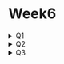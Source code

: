 # Week6
<details>
  <summary>Q1</summary>
    <div markdown="1">
      <ul>
<li>1.OX 퀴즈</li>
        <ul>
        <li>앵커와 피벗은 같은 기능을 한다. x</li>
        <li>피벗을 왼쪽 상단으로 설정하면, UI 요소는 화면의 왼쪽 상단을 기준으로 위치가 고정된다. O</li>
        <li>피벗을 UI 요소의 중심에 설정하면, 회전 시 UI 요소가 중심을 기준으로 회전한다. O</li>
        </ul>
  <li>2. 게임의 상단바와 같이 화면에 특정 영역에 꽉 차게 구성되는 UI와 화면의 특정 영역에 특정한 크기로 등장하는 UI의 앵커 구성이 어떻게 다른 지 설명해보세요.</li>
        <ul>
     <li>특정구역 꽉차게 구성하는 UI : 앵커를 좌우에 두어서 채운다. 화면이 커지거나 작아져도 해당 UI는 좌우로 찢어진 앵커에 맞춰 좌우로 길게 구성된다.</li>
     <li>특정 영역에 특정한 크기 : 특정 구역에 피벗을 위치시킨다. 예를들어 우하단에 딱 붙어있는 UI의 경우 우하단에 앵커를 두면 화면크기가 달라져도 해당 크기를 유지한다. 만약 비율을 유지시키고 싶으면 앵커를 해당하는 위치에 찢어두고 Left,Top,Right,Bottom을 각각 1로 지정하면 앵커에 맞게 커진다. 이에 맞추면 화면이 달라져도 전체 캔버스 비율에 맞춰서 크기가 고정된다.</li>
        </ul>
  <li>3. 돌아다니는 몬스터의 HP 바와 늘 고정되어있는 플레이어의 HP바는 Canvas 컴포넌트의 어떤 설정이 달라질 지 생각해보세요.</li>
        <ul>
     <li>돌아다니는 몬스터의 HP바의 경우 캠버스를 월드포지션으로 지정하여 월드 맵 자체에서 움직일 수 있게 한다. 
고정되어있는 HP바는 Screen Space로 렌더모드를 지정하여 화면상에 존재하게 한다.</li>
     <li>이때 Canvas Scaler의 ScaleMode를 ScaleWithScreenSize로 지정하여 화면 비율에 맞춰 같이 변할 수 있게 한다.
</li>
        </ul>
<li>4. 게임이 길어지니 힘이 듭니다. 게임을 일시정지하는 버튼을 만들어봅시다.</li>
        <ul>
  <li>일시정지버튼, 계속버튼, 그리고 일시정지시 화면에 불투명한 검은 판을 설치하여 화면이 정지되었음을 알려준다.</li>
  <li>Pause스크립트를 작성.</li>
          <ul>
            <li>버튼과 판넬을 키고끄면서 타임스케일 값을 조절하여 일시정지시킨다.</li>
            <li>UI매니저를 만들어 Pause를 넣고 이벤트를 만든다.</li>
            <li>플레이어의 Input을 담당하는 InputController스크립트에서 canMove, canLook 변수를 작성하고 각 이벤트에 해당하는 함수를 이벤트에 등록시킨다.</li>
          </ul>
        </ul>
        </ul>
    </div>
</details>

<details>
  <summary>Q2</summary>
  <div markdown="1">
    <ul>
      <li>1. OX 퀴즈</li>
      <ul>
        <li>코루틴은 비동기 작업을 처리하기 위해 사용된다. O</li>
        <li>yield return new WaitForSeconds(1);는 코루틴을 1초 동안 대기시킨다. O</li>
        <li>코루틴은 void를 반환하는 메소드의 형태로 구현된다. X</li>
        <ul>
          <li>코루틴은 IEnumerator를 반환하는 메서드이다.</li>
        </ul>
      </ul>
      <li>2. 코루틴을 이미 실행 중이라면 추가로 실행하지 않으려면 어떻게 처리해주면 될까요?</li>
      <ul>
        <li>
          ```csharp
          if(ForceCoroutine != null)
          {
              StopCoroutine(ForceCoroutine);
          }
          ForceCoroutine = StartCoroutine(ChangeSpeed(percentage, duration, up));
          ```
        </li>
        <li>위와 같이 Coroutine 변수를 지정하여 추가 실행 있는지 여부를 항상 체크합니다.</li>
      </ul>
      <li>3. 코루틴 실행 중 게임오브젝트가 파괴되더라도 코루틴의 실행이 정상적으로 지속될까요?</li>
      <ul>
        <li>게임 오브젝트가 파괴되면 코루틴은 정지합니다. 코루틴은 해당 코루틴을 시작한 게임 오브젝트의 생명주기에 종속되기 때문입니다.</li>
      </ul>
      <li>4. 웨이브 10, 30, 50, …에 부여되는 랜덤 디버프를 만들어봅시다.</li>
      <ul>
        <li>GameManager에 ProcessWaveConditions함수에 다음과 같은 조건을 추가한다.</li>
        <ul>
          <li>((currentWaveIndex % 10) % 2).Equals(1)</li>
          <li>10, 30, 50라운드때에 발생하는 이벤트이다.</li>
        </ul>
        <li>랜덤 디버프는 현재 체력의 0 ~ 50%에 해당하는 데미지를 입는 것으로 처리하였다.</li>
      </ul>
    </ul>
  </div>
</details>

<details>
  <summary>Q3</summary>
  <div markdown="1">
    <ul>
      <li>1. OX 퀴즈</li>
        <ul>
          <li>추상 클래스는 new를 통해 인스턴스화(instantiation)할 수 없다. O</li>
          <li>추상 클래스는 다른 클래스처럼 일반 메서드와 속성을 포함할 수 있다. O</li>
          <li>추상 클래스를 상속받은 클래스는 추상 클래스의 모든 추상 메서드를 구현해야 한다. O</li>
          <li>C#에서 한 클래스는 여러 개의 추상 클래스를 상속받을 수 있다. X</li>
        </ul>
      <li>2. 추상 클래스를 사용하지 않고 동일한 기능을 구현하려면 어떤 문제가 발생할 수 있는지 설명해보세요.</li>
        <ul>
          <li>한 객체당 하나의 클래스를 가지고있다.</li>
          <li>어떤 비슷한 기능을 하는 클래스를 사용하고싶으면 Switch case문이나 if문을 통해 어떤 클래스인지 확인후 사용해야한다.</li>
          <li>객체지향 개방-폐쇄 원칙에 어긋난다. 새로운 클래스가 생기면 Swich case문이나 if문이 늘어나기 때문이다.</li>
        </ul>
      <li>3. 코드리뷰 결과에 따라 코드를 개선해봅시다.</li>
        <ul>
          <li>Awake 메소드 내의 초기화 코드를 분리하는 것이 더 깔끔해보일 것 같습니다.</li>
            <ul>
              <li>InitAttackSO함수를 만들어 SO를 만들어 넘김</li>
              <li>Initialize함수를 만들어 순서를 정하게하고 Awake에서는 단순히 초기화만 하도록 변경</li>
            </ul>
          <li>ApplyStatModifiers 메소드 내의 switch식의 코드를 분리하면 가독성이 높아질 것 같습니다.</li>
            <ul>
              <li>StatsChangeType을 Key로, 그에 해당하는 Func를 Value로 가지는 Dictionary를 추가</li>
              <li>아래 1줄을 통해 OperationMethod를 얻고 새로운 추가가 있을경우 Dictionary에만 추가하면 된다.</li>
              <li>Func<float, float, float> operation = OperationMethod[modifier.statsChangeType];</li>
            </ul>
        </ul>
    </ul>
  </div>
</details>

